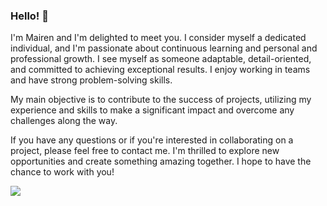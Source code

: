 

### Hello! 👋
I'm Mairen and I'm delighted to meet you. I consider myself a dedicated individual, and I'm passionate about continuous learning and personal and professional growth. I see myself as someone adaptable, detail-oriented, and committed to achieving exceptional results. I enjoy working in teams and have strong problem-solving skills.

My main objective is to contribute to the success of projects, utilizing my experience and skills to make a significant impact and overcome any challenges along the way.

If you have any questions or if you're interested in collaborating on a project, please feel free to contact me. I'm thrilled to explore new opportunities and create something amazing together. I hope to have the chance to work with you!

![](https://firebasestorage.googleapis.com/v0/b/full-flower-proyect.appspot.com/o/Untitled4.jpg?alt=media&token=3e3d16b6-9684-404b-998b-712f85bcea52)
<!--
**Mairendon/Mairendon** is a ✨ _special_ ✨ repository because its `README.md` (this file) appears on your GitHub profile.

Here are some ideas to get you started:

- 🔭 I’m currently working on ...
- 🌱 I’m currently learning ...
- 👯 I’m looking to collaborate on ...
- 🤔 I’m looking for help with ...
- 💬 Ask me about ...
- 📫 How to reach me: ...
- 😄 Pronouns: ...
- ⚡ Fun fact: ...
-->
